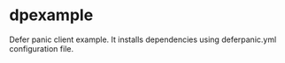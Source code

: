 # dpexample
Defer panic client example. 
It installs dependencies using deferpanic.yml configuration file.

